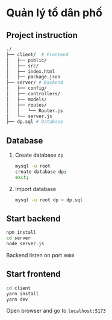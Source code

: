 # Quản lý tổ dân phố

## Project instruction

```bash
./
├── client/  # Frontend
│   ├── public/
│   ├── src/
│   ├── index.html
│   ├── package.json
├── server/ # Backend
│   ├── config/ 
│   ├── controllers/
│   ├── models/
│   ├── routes/
│   │   └── Router.js
│   └── server.js
├── dp.sql # Database

```
## Database

1. Create database `dp`

    ```bash
    mysql -u root
    create database dp;
    exit;
    ```
2. Import database
    ```bash
    mysql -u root dp < dp.sql
    ```

## Start backend

```bash
npm install
cd server
node server.js
```
Backend listen on port `8080`

## Start frontend

```bash
cd client
yarn install
yarn dev
```
Open browser and go to `localhost:5173`

